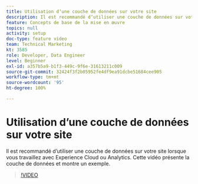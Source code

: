 ```yaml
---
title: Utilisation dʼune couche de données sur votre site
description: Il est recommandé dʼutiliser une couche de données sur votre site lorsque vous travaillez avec Experience Cloud ou Adobe Analytics. Cette vidéo présente la couche de données et montre un exemple.
feature: Concepts de base de la mise en œuvre
topics: null
activity: setup
doc-type: feature video
team: Technical Marketing
kt: 3585
role: Developer, Data Engineer
level: Beginner
exl-id: a357b5a9-b1f3-449c-9f6e-31613211c009
source-git-commit: 32424f3f2b05952fe4df9ea91dcbe51684cee905
workflow-type: tm+mt
source-wordcount: '95'
ht-degree: 100%

---
```


# Utilisation dʼune couche de données sur votre site

Il est recommandé dʼutiliser une couche de données sur votre site lorsque vous travaillez avec Experience Cloud ou Analytics. Cette vidéo présente la couche de données et montre un exemple.

>[!VIDEO](https://video.tv.adobe.com/v/28775/?quality=12)
